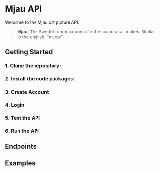 # Mjau API

Welcome to the Mjau cat picture API.

> **Mjau**: The Swedish onomatopoeia for the sound a cat makes. Similar to the english, "meow".

## Getting Started

### 1. Clone the repository:

### 2. Install the node packages:

### 3. Create Account

### 4. Login

### 5. Test the API

### 6. Run the API

## Endpoints

## Examples
